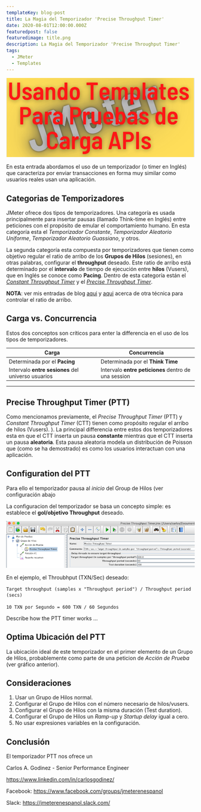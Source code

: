 ```yaml
---
templateKey: blog-post
title: La Magia del Temporizador 'Precise Throughput Timer'
date: 2020-08-01T12:00:00.000Z
featuredpost: false
featuredimage: title.png
description: La Magia del Temporizador 'Precise Throughput Timer'
tags:
  - JMeter
  - Templates
---
```

![image](title.png)

En esta entrada abordamos el uso de un temporizador (o timer en Inglés) que caracteriza por enviar transacciones en forma muy similar como usuarios reales usan una aplicación.

## Categorias de Temporizadores

JMeter ofrece dos tipos de temporizadores. Una categoría es usada principalmente para insertar pausas (llamado Think-time en Inglés) entre peticiones con el propósito de emular el comportamiento humano. En esta categoría esta el *Temporizador Constante*, *Temporizador Aleatorio Uniforme*, *Temporizador Aleatorio Guassiano*, y otros.

La segunda categoría esta compuesta por temporizadores que tienen como objetivo regular el ratio de arribo de los **Grupos de Hilos** (sesiones), en otras palabras, configurar el **throughput** deseado. Este ratio de arribo está determinado por el **intervalo** de tiempo de ejecución entre **hilos** (Vusers), que en Inglés se conoce como **Pacing**. Dentro de esta categoría están el [*Constant Throughput Timer*](https://jmeter.apache.org/usermanual/component_reference.html#Constant_Throughput_Timer) y el [*Precise Throughput Timer*](https://jmeter.apache.org/usermanual/component_reference.html#Precise_Throughput_Timer).

**NOTA**: ver mis entradas de blog [aqui](https://jmeterenespanol.org/blog/2020-01-28-pacingtechnique-1-2-carlos/) y [aqui](https://jmeterenespanol.org/blog/2020-02-14-pacingtechnique-2-2-carlos/) acerca de otra técnica para controlar el ratio de arribo.

## Carga vs. Concurrencia

Estos dos conceptos son críticos para enter la differencia en el uso de los tipos de temporizadores.

|Carga|Concurrencia
|---|---
|Determinada por el **Pacing**|Determinada por el **Think Time**
|Intervalo **entre sesiones** del universo usuarios|Intervalo **entre peticiones** dentro de una session
---

## Precise Throughput Timer (PTT)

Como mencionamos previamente, el *Precise Throughput Timer* (PTT) y *Constant Throughput Timer* (CTT) tienen como propósito regular el arribo de hilos (Vusers). ). La principal differencia entre estos dos temporizadores esta en que el CTT inserta un pausa **constante** mientras que el CTT inserta un pausa **aleatoria**. Esta pausa aleatoria modela un distribución de Poisson que (como se ha demostrado) es como los usuarios interactuan con una aplicación.

## Configuration del PTT

Para ello el temporizador pausa al *inicio* del Group de Hilos (ver configuración abajo

La configuracion del temporizador se basa un concepto simple: es establece el **gol/objetivo Throughput** deseado.

![image](img1.png)

En el ejemplo, el Throubhput (TXN/Sec) deseado:

```
Target throughput (samples x "Throughput period") / Throughput period (secs)

10 TXN por Segundo = 600 TXN / 60 Segundos
```

Describe how the PTT timer works ...

## Optima Ubicación del PTT

La ubicación ideal de este temporizador en el primer elemento de un Grupo de Hilos, probablemente como parte de una peticion de *Acción de Prueba* (ver gráfico anterior).

## Consideraciones

1. Usar un Grupo de Hilos normal.
2. Configurar el Grupo de Hilos con el número necesario de hilos/vusers.
3. Configurar el Grupo de Hilos con la misma duración (Test duration).
4. Configurar el Grupo de Hilos un *Ramp-up* y *Startup delay* igual a cero.
5. No usar expresiones variables en la configuración.

## Conclusión

El temporizador PTT nos ofrece un

Carlos A. Godinez - Senior Performance Engineer

https://www.linkedin.com/in/carlosgodinez/

Facebook: https://www.facebook.com/groups/jmeterenespanol

Slack: https://jmeterenespanol.slack.com/